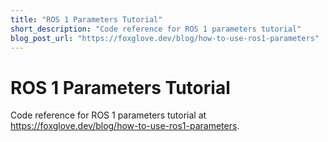 ```yaml
---
title: "ROS 1 Parameters Tutorial"
short_description: "Code reference for ROS 1 parameters tutorial"
blog_post_url: "https://foxglove.dev/blog/how-to-use-ros1-parameters"
---
```


# ROS 1 Parameters Tutorial

Code reference for ROS 1 parameters tutorial at https://foxglove.dev/blog/how-to-use-ros1-parameters.
